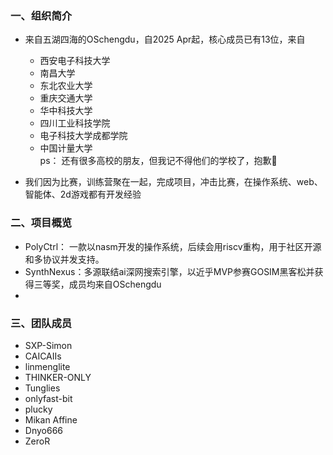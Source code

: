 ### 一、组织简介
- 来自五湖四海的OSchengdu，自2025 Apr起，核心成员已有13位，来自
  - 西安电子科技大学
  - 南昌大学
  - 东北农业大学
  - 重庆交通大学
  - 华中科技大学
  - 四川工业科技学院
  - 电子科技大学成都学院
  - 中国计量大学<br>
  ps： 还有很多高校的朋友，但我记不得他们的学校了，抱歉🙇

- 我们因为比赛，训练营聚在一起，完成项目，冲击比赛，在操作系统、web、智能体、2d游戏都有开发经验
  
### 二、项目概览
- PolyCtrl： 一款以nasm开发的操作系统，后续会用riscv重构，用于社区开源和多协议并发支持。
- SynthNexus：多源联结ai深网搜索引擎，以近乎MVP参赛GOSIM黑客松并获得三等奖，成员均来自OSchengdu
- 

### 三、团队成员
- SXP-Simon
- CAICAIIs
- linmenglite
- THINKER-ONLY
- Tunglies
- onlyfast-bit
- plucky
- Mikan Affine
- Dnyo666
- ZeroR
